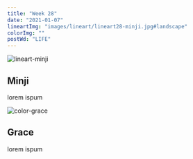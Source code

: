 ```yaml
---
title: "Week 28"
date: "2021-01-07"
lineartImg: "images/lineart/lineart28-minji.jpg#landscape"
colorImg: ""
postWd: "LIFE"
---
```


![lineart-minji](/images/lineart-minji.png#lineart-minji)
## Minji
lorem ispum

![color-grace](/images/color-grace.png#color-grace)
## Grace
lorem ispum